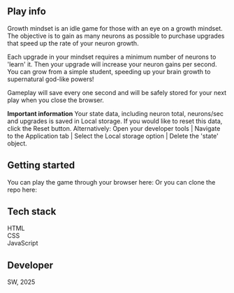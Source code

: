 ## Play info

Growth mindset is an idle game for those with an eye on a growth mindset. The objective is to gain as many neurons as possible to purchase upgrades that speed up the rate of your neuron growth.

Each upgrade in your mindset requires a minimum number of neurons to 'learn' it. Then your upgrade will increase your neuron gains per second. You can grow from a simple student, speeding up your brain growth to supernatural god-like powers!

Gameplay will save every one second and will be safely stored for your next play when you close the browser.

**Important information** Your state data, including neuron total, neurons/sec and upgrades is saved in Local storage. If you would like to reset this data, click the Reset button. Alternatively: Open your developer tools | Navigate to the Application tab | Select the Local storage option | Delete the 'state' object.

## Getting started

You can play the game through your browser here:
Or you can clone the repo here:

## Tech stack

HTML  
CSS  
JavaScript

## Developer

SW, 2025
